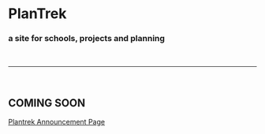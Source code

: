 # PlanTrek
### a site for schools, projects and planning

<br>

---

<br>

## COMING SOON

[Plantrek Announcement Page](https://manuelpuchner.github.io/PlanTrek/)